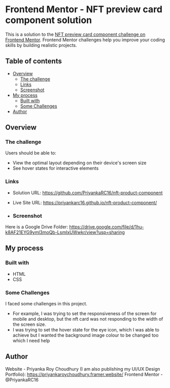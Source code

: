 # Frontend Mentor - NFT preview card component solution

This is a solution to the [NFT preview card component challenge on Frontend Mentor](https://www.frontendmentor.io/challenges/nft-preview-card-component-SbdUL_w0U). Frontend Mentor challenges help you improve your coding skills by building realistic projects. 

## Table of contents

- [Overview](#overview)
  - [The challenge](#the-challenge)
  - [Links](#links)
  - [Screenshot](#screenshot)
- [My process](#my-process)
  - [Built with](#built-with)
  - [Some Challenges](#some-challenges)
- [Author](#author)



## Overview

### The challenge

Users should be able to:

- View the optimal layout depending on their device's screen size
- See hover states for interactive elements

### Links

- Solution URL: https://github.com/PriyankaRC16/nft-product-component
- Live Site URL: https://priyankarc16.github.io/nft-product-component/

- ### Screenshot

Here is a Google Drive Folder: https://drive.google.com/file/d/1hu-k8AF21EYG9yml3moQb-LsmIxUWwkr/view?usp=sharing

## My process

### Built with

- HTML
- CSS

### Some Challenges

I faced some challenges in this project. 

- For example, I was trying to set the responsiveness of the screen for mobile and desktop, but the nft card was not responding to the width of the screen size.
- I was trying to set the hover state for the eye icon, which I was able to achieve but I wanted the background image colour to be changed too which I need help

## Author

Website - Priyanka Roy Choudhury (I am also publishing my UI/UX Design Portfolio): https://priyankaroychoudhury.framer.website/
Frontend Mentor - @PriyankaRC16

